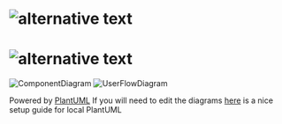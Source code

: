 # ![alternative text](http://www.plantuml.com/plantuml/proxy?cache=no&src=https://raw.githubusercontent.com/hakanbugraerentug/Stake-Shift/refs/heads/Diagrams/resources/Diagrams/ComponentDiagram.puml)
# ![alternative text](http://www.plantuml.com/plantuml/proxy?cache=no&src=https://raw.githubusercontent.com/hakanbugraerentug/Stake-Shift/refs/heads/Diagrams/resources/Diagrams/UseCaseDiagram.puml)
![ComponentDiagram](https://github.com/user-attachments/assets/f2930641-9c1d-4806-a8de-750a380e69bb)
![UserFlowDiagram](https://github.com/user-attachments/assets/5ced93ba-e3b8-4f32-b143-800a99e42768)


Powered by [PlantUML](https://www.plantuml.com/plantuml)
If you will need to edit the diagrams [here](https://medium.com/@sadaf.cuagain/configuring-and-running-plantuml-with-vs-code-8f2f6e64bb8d) is a nice setup guide for local PlantUML
